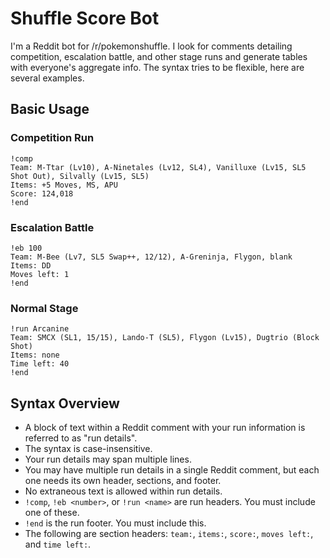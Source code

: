 # Shuffle Score Bot
I'm a Reddit bot for /r/pokemonshuffle. I look for comments detailing competition, escalation battle, and other stage runs and generate tables with everyone's aggregate info. The syntax tries to be flexible, here are several examples.

## Basic Usage

### Competition Run
```
!comp
Team: M-Ttar (Lv10), A-Ninetales (Lv12, SL4), Vanilluxe (Lv15, SL5 Shot Out), Silvally (Lv15, SL5)
Items: +5 Moves, MS, APU
Score: 124,018 
!end
```

### Escalation Battle
```
!eb 100
Team: M-Bee (Lv7, SL5 Swap++, 12/12), A-Greninja, Flygon, blank    
Items: DD
Moves left: 1
!end
```

### Normal Stage
```
!run Arcanine
Team: SMCX (SL1, 15/15), Lando-T (SL5), Flygon (Lv15), Dugtrio (Block Shot)     
Items: none
Time left: 40
!end
```

## Syntax Overview
* A block of text within a Reddit comment with your run information is referred to as "run details".
* The syntax is case-insensitive.
* Your run details may span multiple lines.
* You may have multiple run details in a single Reddit comment, but each one needs its own header, sections, and footer.
* No extraneous text is allowed within run details.
* `!comp`, `!eb <number>`, or `!run <name>` are run headers. You must include one of these.
* `!end` is the run footer. You must include this.
* The following are section headers: `team:`, `items:`, `score:`, `moves left:`, and `time left:`.
